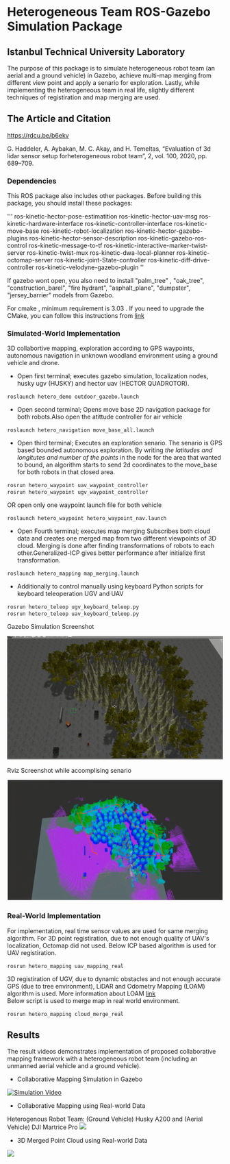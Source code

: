 # Heterogeneous Team ROS-Gazebo Simulation Package

## Istanbul Technical University Laboratory
The purpose of this package is to simulate heterogeneous robot team (an aerial and a ground vehicle) in Gazebo, achieve multi-map merging from different view point and apply a senario for exploration. Lastly, while implementing the heterogeneous team in real life,  slightly different techniques of registiration and map merging are used.

## The Article and Citation
https://rdcu.be/b6ekv

G. Haddeler, A. Aybakan, M. C. Akay, and H. Temeltas, “Evaluation of 3d lidar sensor setup forheterogeneous robot team”, 2, vol. 100, 2020, pp. 689–709.

### Dependencies
This ROS package  also includes other packages. 
Before building this package, you should install these packages: 

'''
ros-kinetic-hector-pose-estimatition 
ros-kinetic-hector-uav-msg
ros-kinetic-hardware-interface
ros-kinetic-controller-interface
ros-kinetic-move-base
ros-kinetic-robot-localization
ros-kinetic-hector-gazebo-plugins 
ros-kinetic-hector-sensor-description
ros-kinetic-gazebo-ros-control
ros-kinetic-message-to-tf
ros-kinetic-interactive-marker-twist-server
ros-kinetic-twist-mux
ros-kinetic-dwa-local-planner
ros-kinetic-octomap-server 
ros-kinetic-joint-State-controller
ros-kinetic-diff-drive-controller
ros-kinetic-velodyne-gazebo-plugin
''

If gazebo wont open, you also need to install "palm_tree" , "oak_tree", "construction_barel", "fire hydrant", "asphalt_plane", "dumpster", "jersey_barrier" models from Gazebo. 

For cmake , minimum requirement is 3.03 . If you need to upgrade the CMake, you can follow this instructions from  [link](https://askubuntu.com/questions/610291/how-to-install-cmake-3-2-on-ubuntu)

### Simulated-World Implementation

3D collabortive mapping, exploration according to GPS waypoints,  autonomous navigation in unknown woodland environment using a ground vehicle and drone.

* Open first terminal; executes gazebo simulation, localization nodes, husky ugv (HUSKY) and hector uav (HECTOR QUADROTOR).

```
roslaunch hetero_demo outdoor_gazebo.launch 
```

* Open second terminal; Opens move base 2D navigation package for both robots.Also open the atittude controller for air vehicle

```
roslaunch hetero_navigation move_base_all.launch 
```


* Open third terminal;  Executes an exploration senario. The senario is GPS based bounded autonomous exploration. By writing *the latitudes and longitutes and number of the points* in the node for the area that wanted to bound, an algorithm  starts to send 2d coordinates to the move_base for both robots  in that closed area.

```
rosrun hetero_waypoint uav_waypoint_controller
rosrun hetero_waypoint ugv_waypoint_controller
```
OR open only one waypoint launch file for both vehicle

```
roslaunch hetero_waypoint hetero_waypoint_nav.launch
```

* Open Fourth terminal; executes map merging
Subscribes both cloud data and creates one merged map from two different viewpoints of 3D cloud. Merging is done after finding transformations of robots to each other.Generalized-ICP  gives better performance after initialize first transformation.
```
roslaunch hetero_mapping map_merging.launch
```

* Additionally to control manually using keyboard
Python scripts for keyboard teleoperation UGV and UAV 
```
rosrun hetero_teleop ugv_keyboard_teleop.py
rosrun hetero_teleop uav_keyboard_teleop.py
```



Gazebo Simulation Screenshot

![ScreenShot](docs/hetero_2.png)

Rviz Screenshot while accomplising senario
 
![ScreenShot](docs/hetero_1.png)

### Real-World Implementation

For  implementation, real time sensor values are used for same merging algorithm. For 3D point registiration, due to not enough quality of UAV's localization, Octomap did not used. Below ICP based algorithm is used for UAV registiration. 
```
rosrun hetero_mapping uav_mapping_real
```
3D registiration of UGV, due to dynamic obstacles and not enough accurate GPS (due to tree environment), LiDAR and Odometry Mapping (LOAM) algorithm is used. More information about LOAM [link](https://github.com/laboshinl/loam_velodyne)   
Below script is used to merge map in real world environment. 
```
rosrun hetero_mapping cloud_merge_real
```

## Results 
The result videos demonstrates implementation of proposed collaborative mapping framework with a heterogeneous robot team (including an unmanned aerial vehicle and a ground vehicle).
* Collaborative Mapping Simulation in Gazebo

[![Simulation Video](https://img.youtube.com/vi/r9c5m6STxKA/0.jpg)](https://www.youtube.com/watch?v=r9c5m6STxKA "Simulation of Heterogeneous Team Robot")

* Collaborative Mapping using Real-world Data

Heterogenous Robot Team: (Ground Vehicle) Husky A200 and (Aerial Vehicle) DJI Martrice Pro 
 ![](docs/robot_team.gif?raw=true)

* 3D Merged Point Cloud using Real-world Data

 ![](docs/result.gif?raw=true)





